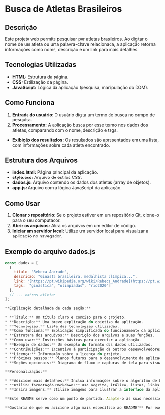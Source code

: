 # Busca de Atletas Brasileiros

## Descrição
Este projeto web permite pesquisar por atletas brasileiros. Ao digitar o nome de um atleta ou uma palavra-chave relacionada, a aplicação retorna informações como nome, descrição e um link para mais detalhes.

## Tecnologias Utilizadas
* **HTML:** Estrutura da página.
* **CSS:** Estilização da página.
* **JavaScript:** Lógica da aplicação (pesquisa, manipulação do DOM).

## Como Funciona
1. **Entrada do usuário:** O usuário digita um termo de busca no campo de pesquisa.
2. **Processamento:** A aplicação busca por esse termo nos dados dos atletas, comparando com o nome, descrição e tags.
* **Exibição dos resultados:** Os resultados são apresentados em uma lista, com informações sobre cada atleta encontrado.

## Estrutura dos Arquivos
* **index.html:** Página principal da aplicação.
* **style.css:** Arquivo de estilos CSS.
* **dados.js:** Arquivo contendo os dados dos atletas (array de objetos).
* **app.js:** Arquivo com a lógica JavaScript da aplicação.

## Como Usar
1. **Clonar o repositório:** Se o projeto estiver em um repositório Git, clone-o para o seu computador.
2. **Abrir os arquivos:** Abra os arquivos em um editor de código.
3. **Iniciar um servidor local:** Utilize um servidor local para visualizar a aplicação no navegador.

## Exemplo do arquivo dados.js
```javascript
const dados = [
  {
    titulo: "Rebeca Andrade",
    descricao: "Ginasta brasileira, medalhista olímpica...",
    link: "[https://pt.wikipedia.org/wiki/Rebeca_Andrade](https://pt.wikipedia.org/wiki/Rebeca_Andrade)",
    tags: ["ginástica", "olimpíadas", "rio2020"]
  },
  // ... outros atletas
];

**Explicação detalhada de cada seção:**

* **Título:** Um título claro e conciso para o projeto.
* **Descrição:** Uma breve explicação do objetivo da aplicação.
* **Tecnologias:** Lista das tecnologias utilizadas.
* **Como funciona:** Explicação simplificada do funcionamento da aplicação.
* **Estrutura dos arquivos:** Descrição dos arquivos e suas funções.
* **Como usar:** Instruções básicas para executar a aplicação.
* **Exemplo de dados:** Um exemplo do formato dos dados utilizados.
* **Contribuições:** Incentivo à participação de outros desenvolvedores.
* **Licença:** Informação sobre a licença do projeto.
* **Próximos passos:** Planos futuros para o desenvolvimento da aplicação.
* **Seções opcionais:** Diagrama de fluxo e capturas de tela para visualização.

**Personalização:**

* **Adicione mais detalhes:** Inclua informações sobre o algoritmo de busca, desafios enfrentados durante o desenvolvimento, etc.
* **Utilize formatação Markdown:** Use negrito, itálico, listas, links e outras funcionalidades do Markdown para tornar o README mais organizado e visualmente atraente.
* **Insira imagens:** Utilize imagens para ilustrar a interface da aplicação ou o diagrama de fluxo.

**Este README serve como um ponto de partida. Adapte-o às suas necessidades específicas e ao seu projeto.**

**Gostaria de que eu adicione algo mais específico ao README?** Por exemplo, você pode me pedir para explicar melhor o funcionamento de alguma parte do código, ou para criar um diagrama de fluxo mais detalhado.
